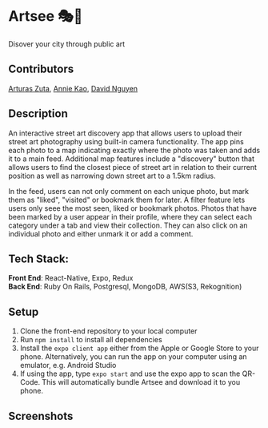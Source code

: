 # Artsee :performing_arts::dizzy:
Disover your city through public art

## Contributors
[Arturas Zuta](https://github.com/arturaszuta/), [Annie Kao](https://github.com/anniekao/), [David Nguyen](https://github.com/ahrke/)

## Description
An interactive street art discovery app that allows users to upload their street art photography using built-in camera functionality. The app pins each photo to a map indicating exactly where the photo was taken and adds it to a main feed. Additional map features include a "discovery" button that allows users to find the closest piece of street art in relation to their current position as well as narrowing down street art to a 1.5km radius. 

In the feed, users can not only comment on each unique photo, but mark them as "liked", "visited" or bookmark them for later. A filter feature lets users only seee the most seen, liked or bookmark photos. Photos that have been marked by a user appear in their profile, where they can select each category under a tab and view their collection. They can also click on an individual photo and either unmark it or add a comment.

## Tech Stack:
**Front End**: React-Native, Expo, Redux <br>
**Back End**: Ruby On Rails, Postgresql, MongoDB, AWS(S3, Rekognition)

## Setup
1. Clone the front-end repository to your local computer
2. Run `npm install` to install all dependencies
3. Install the `expo client app` either from the Apple or Google Store to your phone. Alternatively, you can run the app on your computer using an emulator, e.g. Android Studio
4. If using the app, type `expo start` and use the expo app to scan the QR-Code. This will automatically bundle Artsee and download it to you phone.

## Screenshots

